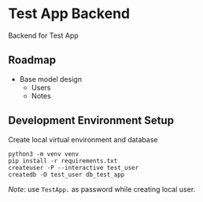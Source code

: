 # Test App Backend

Backend for Test App

## Roadmap

- Base model design
    - Users
    - Notes


## Development Environment Setup

Create local virtual environment and database

    python3 -m venv venv
    pip install -r requirements.txt
    createuser -P --interactive test_user
    createdb -O test_user db_test_app

_Note_: use `TestApp.` as password while creating local user.
